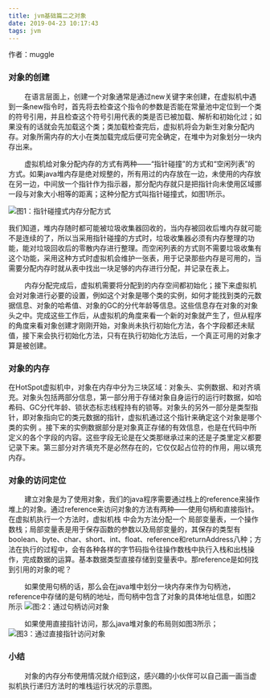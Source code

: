```yaml
---
title: jvm基础篇二之对象
date: 2019-04-23 10:17:43
tags: jvm
---
```


作者：muggle

###  对象的创建

&emsp; &emsp;在语言层面上，创建一个对象通常是通过new关键字来创建，在虚拟机中遇到一条new指令时，首先将去检查这个指令的参数是否能在常量池中定位到一个类的符号引用，并且检查这个符号引用代表的类是否已被加载、解析和初始化过；如果没有的话就会先加载这个类；类加载检查完后，虚拟机将会为新生对象分配内存。对象所需内存的大小在类加载完成后便可完全确定，在堆中为对象划分一块内存出来。

&emsp; &emsp;虚拟机给对象分配内存的方式有两种——“指针碰撞”的方式和“空闲列表”的方式。如果java堆内存是绝对规整的，所有用过的内存放在一边，未使用的内存放在另一边，中间放一个指针作为指示器，那分配内存就只是把指针向未使用区域挪一段与对象大小相等的距离；这种分配方式叫指针碰撞式，如图1所示。
<!--more-->

![图1：指针碰撞式内存分配方式](http://upload-images.jianshu.io/upload_images/13612520-35177fc9f287a7f3?imageMogr2/auto-orient/strip%7CimageView2/2/w/1240)

我们知道，堆内存随时都可能被垃圾收集器回收的，当内存被回收后堆内存就可能不是连续的了，所以当采用指针碰撞的方式时，垃圾收集器必须有内存整理的功能，能对垃圾回收后的零散内存进行整理。而空闲列表的方式则不需要垃圾收集有这个功能，采用这种方式时虚拟机会维护一张表，用于记录那些内存是可用的，当需要分配内存时就从表中找出一块足够的内存进行分配，并记录在表上。

&emsp; &emsp;内存分配完成后，虚拟机需要将分配到的内存空间都初始化；接下来虚拟机会对对象进行必要的设置，例如这个对象是哪个类的实例，如何才能找到类的元数据信息、对象的哈希值、对象的GC的分代年龄等信息。这些信息存在对象的对象头之中。完成这些工作后，从虚拟机的角度来看一个新的对象就产生了，但从程序的角度来看对象创建才刚刚开始，对象尚未执行初始化方法，各个字段都还未赋值，接下来会执行初始化方法，只有在执行初始化方法后，一个真正可用的对象才算是被创建。
### 对象的内存
在HotSpot虚拟机中，对象在内存中分为三块区域：对象头、实例数据、和对齐填充。对象头包括两部分信息，第一部分用于存储对象自身运行的运行时数据，如哈希码、GC分代年龄、锁状态标志线程持有的锁等。对象头的另外一部分是类型指针，即对象指向它的类元数据的指针，虚拟机通过这个指针来确定这个对象是哪个类的实例
。接下来的实例数据部分是对象真正存储的有效信息，也是在代码中所定义的各个字段的内容。这些字段无论是在父类那继承过来的还是子类里定义都要记录下来。第三部分对齐填充不是必然存在的，它仅仅起占位符的作用，用以填充内存。
### 对象的访问定位
  &emsp; &emsp;建立对象是为了使用对象，我们的java程序需要通过栈上的reference来操作堆上的对象。通过reference来访问对象的方法有两种——使用句柄和直接指针。在虚拟机执行一个方法时，虚拟机栈 中会为方法分配一个 局部变量表，一个操作数栈；局部变量表是用于保存函数的参数以及局部变量的，其保存的类型有boolean、byte、char、short、int、float、reference和returnAddress八种；方法在执行的过程中，会有各种各样的字节码指令往操作数栈中执行入栈和出栈操作，完成数据的运算。基本数据类型直接存储到变量表中。那reference是如何找到引用的对象的呢？

  &emsp; &emsp;如果使用句柄的话，那么会在java堆中划分一块内存来作为句柄池，reference中存储的是句柄的地址，而句柄中包含了对象的具体地址信息，如图2所示
![图:2：通过句柄访问对象](http://upload-images.jianshu.io/upload_images/13612520-444340fc1999cdc6?imageMogr2/auto-orient/strip%7CimageView2/2/w/1240)

  &emsp; &emsp;如果使用直接指针访问，那么java堆对象的布局则如图3所示；
![图3：通过直接指针访问对象](http://upload-images.jianshu.io/upload_images/13612520-cfd7ee35d69ee849?imageMogr2/auto-orient/strip%7CimageView2/2/w/1240)

### 小结
  &emsp; &emsp;对象的内存分布使用情况就介绍到这，感兴趣的小伙伴可以自己画一画当虚拟机执行递归方法时的堆栈运行状况的示意图。